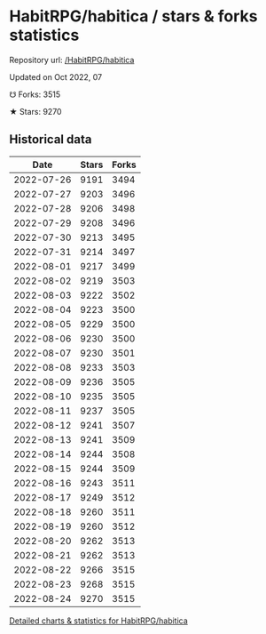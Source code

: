 # HabitRPG/habitica / stars & forks statistics

Repository url: [/HabitRPG/habitica](https://github.com/HabitRPG/habitica)

Updated on Oct 2022, 07

☋ Forks: 3515

★ Stars: 9270

## Historical data
| Date | Stars | Forks |
|------|-------|-------|
| 2022-07-26 | 9191 | 3494 | 
| 2022-07-27 | 9203 | 3496 | 
| 2022-07-28 | 9206 | 3498 | 
| 2022-07-29 | 9208 | 3496 | 
| 2022-07-30 | 9213 | 3495 | 
| 2022-07-31 | 9214 | 3497 | 
| 2022-08-01 | 9217 | 3499 | 
| 2022-08-02 | 9219 | 3503 | 
| 2022-08-03 | 9222 | 3502 | 
| 2022-08-04 | 9223 | 3500 | 
| 2022-08-05 | 9229 | 3500 | 
| 2022-08-06 | 9230 | 3500 | 
| 2022-08-07 | 9230 | 3501 | 
| 2022-08-08 | 9233 | 3503 | 
| 2022-08-09 | 9236 | 3505 | 
| 2022-08-10 | 9235 | 3505 | 
| 2022-08-11 | 9237 | 3505 | 
| 2022-08-12 | 9241 | 3507 | 
| 2022-08-13 | 9241 | 3509 | 
| 2022-08-14 | 9244 | 3508 | 
| 2022-08-15 | 9244 | 3509 | 
| 2022-08-16 | 9243 | 3511 | 
| 2022-08-17 | 9249 | 3512 | 
| 2022-08-18 | 9260 | 3511 | 
| 2022-08-19 | 9260 | 3512 | 
| 2022-08-20 | 9262 | 3513 | 
| 2022-08-21 | 9262 | 3513 | 
| 2022-08-22 | 9266 | 3515 | 
| 2022-08-23 | 9268 | 3515 | 
| 2022-08-24 | 9270 | 3515 | 


[Detailed charts & statistics for HabitRPG/habitica](https://reviewgithub.com/rep/HabitRPG/habitica)
